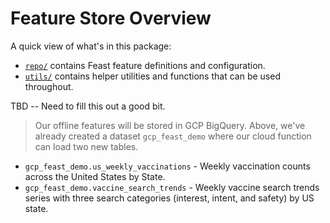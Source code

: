 # Feature Store Overview
A quick view of what's in this package:

* [`repo/`](repo/) contains Feast feature definitions and configuration.
* [`utils/`](utils/) contains helper utilities and functions that can be used throughout.

TBD -- Need to fill this out a good bit.


>Our offline features will be stored in GCP BigQuery. Above, we've already created a dataset `gcp_feast_demo` where our cloud function can load two new tables.

- `gcp_feast_demo.us_weekly_vaccinations` - Weekly vaccination counts across the United States by State.
- `gcp_feast_demo.vaccine_search_trends` - Weekly vaccine search trends series with three search categories (interest, intent, and safety) by US state.